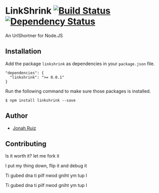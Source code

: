 # LinkShrink [![Build Status](https://travis-ci.org/jonahoffline/node-linkshrink.png)](https://travis-ci.org/jonahoffline/node-linkshrink) [![Dependency Status](https://gemnasium.com/jonahoffline/node-linkshrink.png)](https://gemnasium.com/jonahoffline/node-linkshrink)

An UrlShortner for Node.JS


## Installation

Add the package `linkshrink` as dependencies in your `package.json` file.

    "dependencies": {
      "linkshrink": ">= 0.0.1"
    }

Run the following command to make sure those packages is installed.

    $ npm install linkshrink --save


## Author
  * [Jonah Ruiz](http://www.pixelhipsters.com)

## Contributing

Is it worth it? let me fork it

I put my thing down, flip it and debug it

Ti gubed dna ti pilf nwod gniht ym tup I

Ti gubed dna ti pilf nwod gniht ym tup I